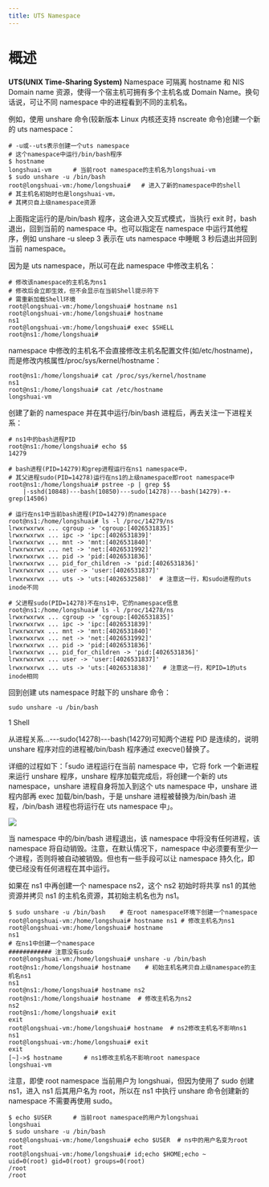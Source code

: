 ```yaml
---
title: UTS Namespace
---
```


# 概述

**UTS(UNIX Time-Sharing System)** Namespace 可隔离 hostname 和 NIS Domain name 资源，使得一个宿主机可拥有多个主机名或 Domain Name。换句话说，可让不同 namespace 中的进程看到不同的主机名。

例如，使用 unshare 命令(较新版本 Linux 内核还支持 nscreate 命令)创建一个新的 uts namespace：

    # -u或--uts表示创建一个uts namespace
    # 这个namespace中运行/bin/bash程序
    $ hostname
    longshuai-vm      # 当前root namespace的主机名为longshuai-vm
    $ sudo unshare -u /bin/bash
    root@longshuai-vm:/home/longshuai#   # 进入了新的namespace中的shell
    # 其主机名初始时也是longshuai-vm，
    # 其拷贝自上级namespace资源

上面指定运行的是/bin/bash 程序，这会进入交互式模式，当执行 exit 时，bash 退出，回到当前的 namespace 中。也可以指定在 namespace 中运行其他程序，例如 unshare -u sleep 3 表示在 uts namespace 中睡眠 3 秒后退出并回到当前 namespace。

因为是 uts namespace，所以可在此 namespace 中修改主机名：

    # 修改该namespace的主机名为ns1
    # 修改后会立即生效，但不会显示在当前Shell提示符下
    # 需重新加载Shell环境
    root@longshuai-vm:/home/longshuai# hostname ns1
    root@longshuai-vm:/home/longshuai# hostname
    ns1
    root@longshuai-vm:/home/longshuai# exec $SHELL
    root@ns1:/home/longshuai#

namespace 中修改的主机名不会直接修改主机名配置文件(如/etc/hostname)，而是修改内核属性/proc/sys/kernel/hostname：

    root@ns1:/home/longshuai# cat /proc/sys/kernel/hostname
    ns1
    root@ns1:/home/longshuai# cat /etc/hostname
    longshuai-vm

创建了新的 namespace 并在其中运行/bin/bash 进程后，再去关注一下进程关系：

    # ns1中的bash进程PID
    root@ns1:/home/longshuai# echo $$
    14279

    # bash进程(PID=14279)和grep进程运行在ns1 namespace中，
    # 其父进程sudo(PID=14278)运行在ns1的上级namespace即root namespace中
    root@ns1:/home/longshuai# pstree -p | grep $$
        |-sshd(10848)---bash(10850)---sudo(14278)---bash(14279)-+-grep(14506)

    # 运行在ns1中当前bash进程(PID=14279)的namespace
    root@ns1:/home/longshuai# ls -l /proc/14279/ns
    lrwxrwxrwx ... cgroup -> 'cgroup:[4026531835]'
    lrwxrwxrwx ... ipc -> 'ipc:[4026531839]'
    lrwxrwxrwx ... mnt -> 'mnt:[4026531840]'
    lrwxrwxrwx ... net -> 'net:[4026531992]'
    lrwxrwxrwx ... pid -> 'pid:[4026531836]'
    lrwxrwxrwx ... pid_for_children -> 'pid:[4026531836]'
    lrwxrwxrwx ... user -> 'user:[4026531837]'
    lrwxrwxrwx ... uts -> 'uts:[4026532588]'  # 注意这一行，和sudo进程的uts inode不同

    # 父进程sudo(PID=14278)不在ns1中，它的namespace信息
    root@ns1:/home/longshuai# ls -l /proc/14278/ns
    lrwxrwxrwx ... cgroup -> 'cgroup:[4026531835]'
    lrwxrwxrwx ... ipc -> 'ipc:[4026531839]'
    lrwxrwxrwx ... mnt -> 'mnt:[4026531840]'
    lrwxrwxrwx ... net -> 'net:[4026531992]'
    lrwxrwxrwx ... pid -> 'pid:[4026531836]'
    lrwxrwxrwx ... pid_for_children -> 'pid:[4026531836]'
    lrwxrwxrwx ... user -> 'user:[4026531837]'
    lrwxrwxrwx ... uts -> 'uts:[4026531838]'   # 注意这一行，和PID=1的uts inode相同

回到创建 uts namespace 时敲下的 unshare 命令：

    sudo unshare -u /bin/bash

1
Shell

从进程关系...---sudo(14278)---bash(14279)可知两个进程 PID 是连续的，说明 unshare 程序对应的进程被/bin/bash 程序通过 execve()替换了。

详细的过程如下：「sudo 进程运行在当前 namespace 中，它将 fork 一个新进程来运行 unshare 程序，unshare 程序加载完成后，将创建一个新的 uts namespace，unshare 进程自身将加入到这个 uts namespace 中，unshare 进程内部再 exec 加载/bin/bash，于是 unshare 进程被替换为/bin/bash 进程，/bin/bash 进程也将运行在 uts namespace 中」。

![](https://notes-learning.oss-cn-beijing.aliyuncs.com/lu9a00/1616122843124-f5e9da25-edb1-45f4-8eb3-58a15fb18d89.png)

当 namespace 中的/bin/bash 进程退出，该 namespace 中将没有任何进程，该 namespace 将自动销毁。注意，在默认情况下，namespace 中必须要有至少一个进程，否则将被自动被销毁。但也有一些手段可以让 namespace 持久化，即使已经没有任何进程在其中运行。

如果在 ns1 中再创建一个 namespace ns2，这个 ns2 初始时将共享 ns1 的其他资源并拷贝 ns1 的主机名资源，其初始主机名也为 ns1。

    $ sudo unshare -u /bin/bash    # 在root namespace环境下创建一个namespace
    root@longshuai-vm:/home/longshuai# hostname ns1 # 修改主机名为ns1
    root@longshuai-vm:/home/longshuai# hostname
    ns1
    # 在ns1中创建一个namespace
    ############ 注意没有sudo
    root@longshuai-vm:/home/longshuai# unshare -u /bin/bash
    root@ns1:/home/longshuai# hostname    # 初始主机名拷贝自上级namespace的主机名ns1
    ns1
    root@ns1:/home/longshuai# hostname ns2
    root@ns1:/home/longshuai# hostname  # 修改主机名为ns2
    ns2
    root@ns1:/home/longshuai# exit
    exit
    root@longshuai-vm:/home/longshuai# hostname  # ns2修改主机名不影响ns1
    ns1
    root@longshuai-vm:/home/longshuai# exit
    exit
    [~]->$ hostname      # ns1修改主机名不影响root namespace
    longshuai-vm

注意，即使 root namespace 当前用户为 longshuai，但因为使用了 sudo 创建 ns1，进入 ns1 后其用户名为 root，所以在 ns1 中执行 unshare 命令创建新的 namespace 不需要再使用 sudo。

    $ echo $USER      # 当前root namespace的用户为longshuai
    longshuai
    $ sudo unshare -u /bin/bash
    root@longshuai-vm:/home/longshuai# echo $USER  # ns中的用户名变为root
    root
    root@longshuai-vm:/home/longshuai# id;echo $HOME;echo ~
    uid=0(root) gid=0(root) groups=0(root)
    /root
    /root
